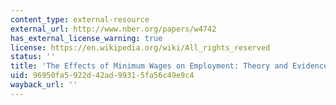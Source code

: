 ```yaml
---
content_type: external-resource
external_url: http://www.nber.org/papers/w4742
has_external_license_warning: true
license: https://en.wikipedia.org/wiki/All_rights_reserved
status: ''
title: 'The Effects of Minimum Wages on Employment: Theory and Evidence From Britain'
uid: 96950fa5-922d-42ad-9931-5fa56c49e9c4
wayback_url: ''
---
```

